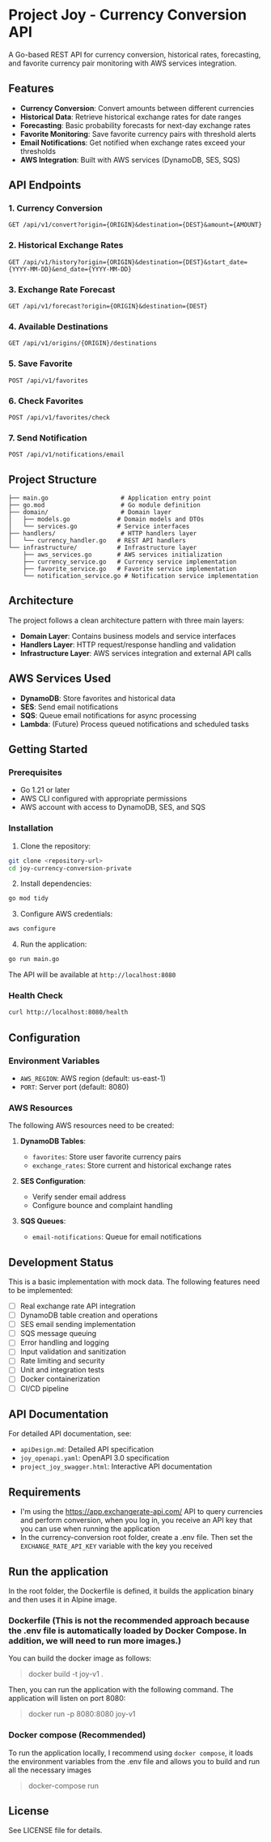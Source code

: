 # Project Joy - Currency Conversion API

A Go-based REST API for currency conversion, historical rates, forecasting, and favorite currency pair monitoring with AWS services integration.

## Features

- **Currency Conversion**: Convert amounts between different currencies
- **Historical Data**: Retrieve historical exchange rates for date ranges
- **Forecasting**: Basic probability forecasts for next-day exchange rates
- **Favorite Monitoring**: Save favorite currency pairs with threshold alerts
- **Email Notifications**: Get notified when exchange rates exceed your thresholds
- **AWS Integration**: Built with AWS services (DynamoDB, SES, SQS)

## API Endpoints

### 1. Currency Conversion
```
GET /api/v1/convert?origin={ORIGIN}&destination={DEST}&amount={AMOUNT}
```

### 2. Historical Exchange Rates
```
GET /api/v1/history?origin={ORIGIN}&destination={DEST}&start_date={YYYY-MM-DD}&end_date={YYYY-MM-DD}
```

### 3. Exchange Rate Forecast
```
GET /api/v1/forecast?origin={ORIGIN}&destination={DEST}
```

### 4. Available Destinations
```
GET /api/v1/origins/{ORIGIN}/destinations
```

### 5. Save Favorite
```
POST /api/v1/favorites
```

### 6. Check Favorites
```
POST /api/v1/favorites/check
```

### 7. Send Notification
```
POST /api/v1/notifications/email
```

## Project Structure

```
├── main.go                    # Application entry point
├── go.mod                     # Go module definition
├── domain/                    # Domain layer
│   ├── models.go             # Domain models and DTOs
│   └── services.go           # Service interfaces
├── handlers/                  # HTTP handlers layer
│   └── currency_handler.go   # REST API handlers
└── infrastructure/           # Infrastructure layer
    ├── aws_services.go       # AWS services initialization
    ├── currency_service.go   # Currency service implementation
    ├── favorite_service.go   # Favorite service implementation
    └── notification_service.go # Notification service implementation
```

## Architecture

The project follows a clean architecture pattern with three main layers:

- **Domain Layer**: Contains business models and service interfaces
- **Handlers Layer**: HTTP request/response handling and validation
- **Infrastructure Layer**: AWS services integration and external API calls

## AWS Services Used

- **DynamoDB**: Store favorites and historical data
- **SES**: Send email notifications
- **SQS**: Queue email notifications for async processing
- **Lambda**: (Future) Process queued notifications and scheduled tasks

## Getting Started

### Prerequisites

- Go 1.21 or later
- AWS CLI configured with appropriate permissions
- AWS account with access to DynamoDB, SES, and SQS

### Installation

1. Clone the repository:
```bash
git clone <repository-url>
cd joy-currency-conversion-private
```

2. Install dependencies:
```bash
go mod tidy
```

3. Configure AWS credentials:
```bash
aws configure
```

4. Run the application:
```bash
go run main.go
```

The API will be available at `http://localhost:8080`

### Health Check

```bash
curl http://localhost:8080/health
```

## Configuration

### Environment Variables

- `AWS_REGION`: AWS region (default: us-east-1)
- `PORT`: Server port (default: 8080)

### AWS Resources

The following AWS resources need to be created:

1. **DynamoDB Tables**:
   - `favorites`: Store user favorite currency pairs
   - `exchange_rates`: Store current and historical exchange rates

2. **SES Configuration**:
   - Verify sender email address
   - Configure bounce and complaint handling

3. **SQS Queues**:
   - `email-notifications`: Queue for email notifications

## Development Status

This is a basic implementation with mock data. The following features need to be implemented:

- [ ] Real exchange rate API integration
- [ ] DynamoDB table creation and operations
- [ ] SES email sending implementation
- [ ] SQS message queuing
- [ ] Error handling and logging
- [ ] Input validation and sanitization
- [ ] Rate limiting and security
- [ ] Unit and integration tests
- [ ] Docker containerization
- [ ] CI/CD pipeline

## API Documentation

For detailed API documentation, see:
- `apiDesign.md`: Detailed API specification
- `joy_openapi.yaml`: OpenAPI 3.0 specification
- `project_joy_swagger.html`: Interactive API documentation

## Requirements

* I'm using the https://app.exchangerate-api.com/ API to query currencies and perform conversion, when you log in, you receive an API key that you can use when running the application
* In the currency-conversion root folder, create a .env file. Then set the `EXCHANGE_RATE_API_KEY` variable with the key you received

## Run the application
In the root folder, the Dockerfile is defined, it builds the application binary and then uses it in Alpine image.

### Dockerfile (This is not the recommended approach because the .env file is automatically loaded by Docker Compose. In addition, we will need to run more images.)
You can build the docker image as follows:
> docker build -t joy-v1 .

Then, you can run the application with the following command. The application will listen on port 8080:
> docker run -p 8080:8080 joy-v1

### Docker compose (Recommended)
To run the application locally, I recommend using `docker compose`, it loads the environment variables from the .env file and allows you to build and run all the necessary images

> docker-compose run

## License

See LICENSE file for details.